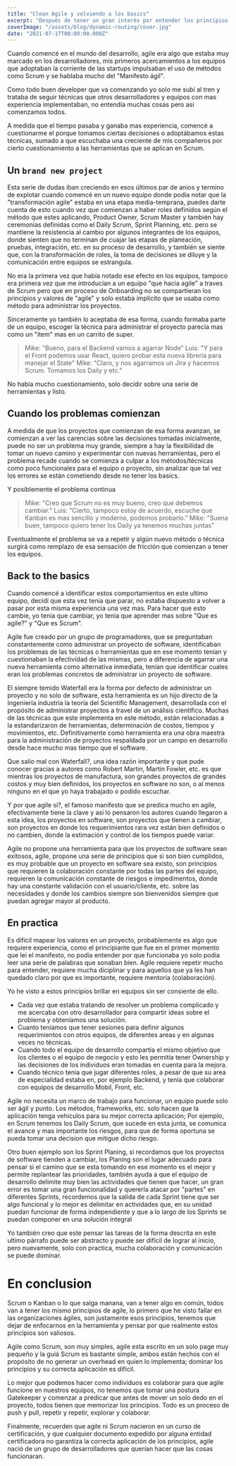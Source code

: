 ```yaml
---
title: "Clean Agile y volviendo a los basics"
excerpt: "Después de tener un gran interés por entender los principios de agile, pude entender donde fallamos como equipos al intentar adoptar los principios"
coverImage: "/assets/blog/dynamic-routing/cover.jpg"
date: "2021-07-17T00:00:00.000Z"
---
```


Cuando comencé en el mundo del desarrollo, agile era algo que estaba muy marcado en los desarrolladores, mis primeros acercamientos a los equipos que adoptaban la corriente de las startups impulsaban el uso de métodos como Scrum y se hablaba mucho del "Manifesto ágil".

Como todo buen developer que va comenzando yo solo me subí al tren y trataba de seguir técnicas que otros desarrolladores y equipos con mas experiencia implementaban, no entendía muchas cosas pero asi comenzamos todos.

A medida que el tiempo pasaba y ganaba mas experiencia, comencé a cuestionarme el porque tomamos ciertas decisiones o adoptábamos estas técnicas, sumado a que escuchaba una creciente de mis compañeros por cierto cuestionamiento a las herramientas que se aplican en Scrum.

## Un `brand new project`

Esta serie de dudas iban creciendo en esos últimos par de anios y termino de explotar cuando comencé en un nuevo equipo donde podia notar que la "transformación agile" estaba en una etapa media-temprana, puedes darte cuenta de esto cuando vez que comienzan a haber roles definidos según el método que estes aplicando, Product Owner, Scrum Master y también hay ceremonias definidas como el Daily Scrum, Sprint Planning, etc. pero se mantiene la resistencia al cambio por algunos integrantes de los equipos, donde sienten que no terminan de cuajar las etapas de planeación, pruebas, integración, etc. en su proceso de desarrollo, y también se siente que, con la transformación de roles, la toma de decisiones se diluye y la comunicación entre equipos se estrangula.

No era la primera vez que había notado ese efecto en los equipos, tampoco era primera vez que me introducían a un equipo "que hacia agile" a traves de Scrum pero que en proceso de Onboarding no se compartieran los principios y valores de "agile" y solo estaba implícito que se usaba como método para administrar los proyectos.

Sinceramente yo también lo aceptaba de esa forma, cuando formaba parte de un equipo, escoger la técnica para administrar el proyecto parecía mas como un "item" mas en un carrito de super.

> Mike: "Bueno, para el Backend vamos a agarrar Node"
> Luis: "Y para el Front podemos usar React, quiero probar esta nueva librería para manejar el State"
> Mike: "Claro, y nos agarramos un Jira y hacemos Scrum. Tomamos los Daily y etc."

No había mucho cuestionamiento, solo decidir sobre una serie de herramientas y listo.

## Cuando los problemas comienzan

A medida de que los proyectos que comienzan de esa forma avanzan, se comienzan a ver las carencias sobre las decisiones tomadas inicialmente, puede no ser un problema muy grande, siempre a hay la flexibilidad de tomar un nuevo camino y experimentar con nuevas herramientas, pero el problema recade cuando se comienza a culpar a los métodos/técnicas como poco funcionales para el equipo o proyecto, sin analizar que tal vez los errores se están cometiendo desde no tener los basics.

Y posiblemente el problema continua

> Mike: "Creo que Scrum no es muy bueno, creo que debemos cambiar."
> Luis: "Cierto, tampoco estoy de acuerdo, escuche que Kanban es mas sencillo y moderno, podemos probarlo."
> Mike: "Suena buen, tampoco quiero tener los Daily ya tenemos muchas juntas"

Eventualmente el problema se va a repetir y algún nuevo método o técnica surgirá como remplazo de esa sensación de fricción que comienzan a tener los equipos.

## Back to the basics

Cuando comencé a identificar estos comportamientos en este ultimo equipo, decidí que esta vez tenia que parar, no estaba dispuesto a volver a pasar por esta misma experiencia una vez mas. Para hacer que esto cambie, yo tenia que cambiar, yo tenia que aprender mas sobre "Que es agile?" y "Que es Scrum".

Agile fue creado por un grupo de programadores, que se preguntaban constantemente como administrar un proyecto de software, identificaban los problemas de las técnicas o herramientas que en ese momento tenían y cuestionaban la efectividad de las mismas, pero a diferencia de agarrar una nueva herramienta como alternativa inmediata, tenían que identificar cuales eran los problemas concretos de administrar un proyecto de software.

El siempre temido Waterfall era la forma por defecto de administrar un proyecto y no solo de software, esta herramienta es un hijo directo de la Ingeniería industria la teoría del Scientific Management, desarrollada con el propósito de administrar proyectos a travel de un análisis científico. Muchas de las técnicas que este implementa en este método, están relacionadas a la estandarizaron de herramientas, determinación de costos, tiempos y movimientos, etc. Definitivamente como herramienta era una obra maestra para la administración de proyectos respaldada por un campo en desarrollo desde hace mucho mas tiempo que el software.

Que salio mal con Waterfall?, una idea razón importante y que pude conocer gracias a autores como Robert Martin, Martin Fowler, etc. es que mientras los proyectos de manufactura, son grandes proyectos de grandes costos y muy bien definidos, los proyectos en software no son, o al menos ninguno en el que yo haya trabajado o podido escuchar.

Y por que agile si?, el famoso manifesto que se predica mucho en agile, efectivamente tiene la clave y asi lo pensaron los autores cuando llegaron a esta idea, los proyectos en software, son proyectos que tienen a cambiar, son proyectos en donde los requerimientos rara vez están bien definidos o no cambien, donde la estimación y control de los tiempos puede variar.

Agile no propone una herramienta para que los proyectos de software sean exitosos, agile, propone una serie de principios que si son bien cumplidos, es muy probable que un proyecto en software sea existo, son principios que requieren la colaboración constante por todas las partes del equipo, requieren la comunicación constante de riesgos e impedimentos, donde hay una constante validación con el usuario/cliente, etc. sobre las necesidades y donde los cambios siempre son bienvenidos siempre que puedan agregar mayor al producto.

## En practica

Es difícil mapear los valores en un proyecto, probablemente es algo que requiere experiencia, como el principiante que fue en el primer momento que lei el manifesto, no podia entender por que funcionaba yo solo podia leer una serie de palabras que sonaban bien. Agile requiere repetir mucho para entender, requiere mucha diciplinar y para aquellos que ya les han quedado claro por que es importante, requiere mentoria (colaboración).

Yo he visto a estos principios brillar en equipos sin ser consiente de ello.

- Cada vez que estaba tratando de resolver un problema complicado y me acercaba con otro desarrollador para compartir ideas sobre el problema y obteníamos una solución.
- Cuanto teníamos que tener sesiones para definir algunos requerimientos con otros equipos, de diferentes areas y en algunas veces no técnicas.
- Cuando todo el equipo de desarrollo compartía el mismo objetivo que los clientes o el equipo de negocio y esto les permitía tener Ownership y las decisiones de los individuos eran tomadas en cuenta para la mejora.
- Cuando técnico tenia que jugar diferentes roles, a pesar de que su area de especialidad estaba en, por ejemplo Backend, y tenia que colaborar con equipos de desarrollo Mobil, Front, etc.

Agile no necesita un marco de trabajo para funcionar, un equipo puede solo ser ágil y punto. Los métodos, frameworks, etc. solo hacen que la aplicación tenga vehículos para su mejor correcta aplicación; Por ejemplo, en Scrum tenemos los Daily Scrum, que sucede en esta junta, se comunica el avance y mas importante los riesgos, para que de forma oportuna se pueda tomar una decision que mitigue dicho riesgo.

Otro buen ejemplo son los Sprint Planing, si recordamos que los proyectos de software tienden a cambiar, los Planing son el lugar adecuado para pensar si el camino que se esta tomando en ese momento es el mejor y permite replantear las prioridades, también ayuda a que el equipo de desarrollo delimite muy bien las actividades que tienen que hacer, un gran error es tomar una gran funcionalidad y quererla atacar por "partes" en diferentes Sprints, recordemos que la salida de cada Sprint tiene que ser algo funcional y lo mejor es delimitar en actividades que, en su unidad puedan funcionar de forma independiente y que a lo largo de los Sprints se puedan componer en una solución integral

Yo también creo que este pensar las tareas de la forma descrita en este ultimo párrafo puede ser abstracto y puede ser difícil de lograr al inicio, pero nuevamente, solo con practica, mucha colaboración y comunicación se puede dominar.

# En conclusion

Scrum o Kanban o lo que salga manana, van a tener algo en común, todos van a tener los mismo principios de agile, lo primero que he visto fallar en las organizaciones ágiles, son justamente esos principios, tenemos que dejar de enfocarnos en la herramienta y pensar por que realmente estos principios son valiosos.

Agile como Scrum, son muy simples, agile esta escrito en un solo page muy pequeño y la guiá Scrum es bastante simple, ambos están hechos con el propósito de no generar un overhead en quien lo implementa; dominar los principios y su correcta aplicación es difícil.

Lo mejor que podemos hacer como individuos es colaborar para que agile funcione en nuestros equipos, no tenemos que tomar una postura Gatekeeper y comenzar a predicar que antes de mover un solo dedo en el proyecto, todos tienen que memorizar los principios. Todo es un proceso de push y pull, repetir y repetir, explorar y colaborar.

Finalmente, recuerden que agile ni Scrum nacieron en un curso de certificación, y que cualquier documento expedido por alguna entidad certificadora no garantiza la correcta aplicación de los principios, agile nació de un grupo de desarrolladores que querían hacer que las cosas funcionaran.
